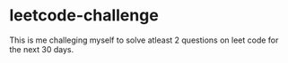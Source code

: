 # leetcode-challenge

This is me challeging myself to solve atleast 2 questions on leet code for the next 30 days.


